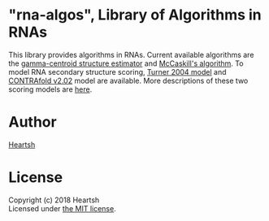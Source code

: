 # "rna-algos", Library of Algorithms in RNAs
This library provides algorithms in RNAs.
Current available algorithms are the [gamma-centroid structure estimator](https://academic.oup.com/bioinformatics/article/25/4/465/248190) and [McCaskill's algorithm](https://onlinelibrary.wiley.com/doi/abs/10.1002/bip.360290621).
To model RNA secondary structure scoring, [Turner 2004 model](https://rna.urmc.rochester.edu/NNDB/) and [CONTRAfold v2.02](http://contra.stanford.edu/contrafold/) model are available.
More descriptions of these two scoring models are [here](https://github.com/heartsh/rna-ss-params)[]().

# Author
[Heartsh](https://github.com/heartsh)

# License
Copyright (c) 2018 Heartsh  
Licensed under [the MIT license](http://opensource.org/licenses/MIT).
